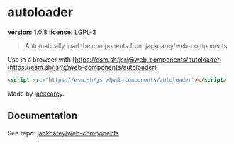 # autoloader

**version:** 1.0.8
**license:** [LGPL-3](https://www.tldrlegal.com/search?query=LGPL-3)

> Automatically load the components from jackcarey/web-components

Use in a browser with [https://esm.sh/jsr/@web-components/autoloader](https://esm.sh/jsr/@web-components/autoloader)

```html
<script src="https://esm.sh/jsr/@web-components/autoloader"></script>
```

Made by [jackcarey](https://jackcarey.co.uk).

## Documentation

See repo: [jackcarey/web-components](https://github.com/jackcarey/web-components)